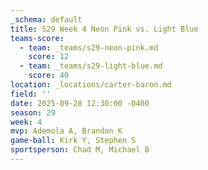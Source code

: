```yaml
---
_schema: default
title: S29 Week 4 Neon Pink vs. Light Blue
teams-score:
  - team: _teams/s29-neon-pink.md
    score: 12
  - team: _teams/s29-light-blue.md
    score: 40
location: _locations/carter-baron.md
field: ''
date: 2025-09-28 12:30:00 -0400
season: 29
week: 4
mvp: Ademola A, Brandon K
game-ball: Kirk Y, Stephen S
sportsperson: Chad M, Michael B
---
```

